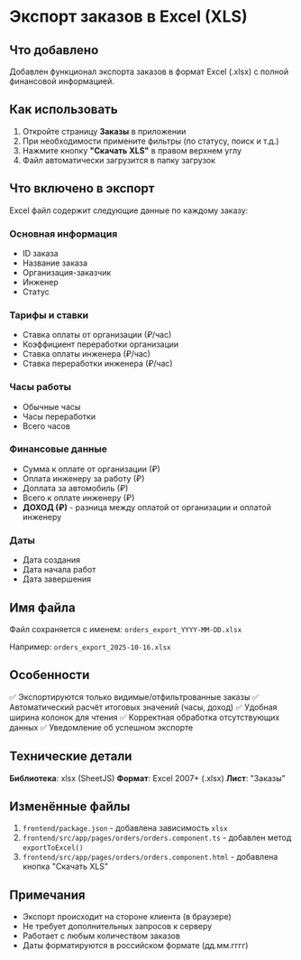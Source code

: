 # Экспорт заказов в Excel (XLS)

## Что добавлено

Добавлен функционал экспорта заказов в формат Excel (.xlsx) с полной финансовой информацией.

## Как использовать

1. Откройте страницу **Заказы** в приложении
2. При необходимости примените фильтры (по статусу, поиск и т.д.)
3. Нажмите кнопку **"Скачать XLS"** в правом верхнем углу
4. Файл автоматически загрузится в папку загрузок

## Что включено в экспорт

Excel файл содержит следующие данные по каждому заказу:

### Основная информация

- ID заказа
- Название заказа
- Организация-заказчик
- Инженер
- Статус

### Тарифы и ставки

- Ставка оплаты от организации (₽/час)
- Коэффициент переработки организации
- Ставка оплаты инженера (₽/час)
- Ставка переработки инженера (₽/час)

### Часы работы

- Обычные часы
- Часы переработки
- Всего часов

### Финансовые данные

- Сумма к оплате от организации (₽)
- Оплата инженеру за работу (₽)
- Доплата за автомобиль (₽)
- Всего к оплате инженеру (₽)
- **ДОХОД (₽)** - разница между оплатой от организации и оплатой инженеру

### Даты

- Дата создания
- Дата начала работ
- Дата завершения

## Имя файла

Файл сохраняется с именем: `orders_export_YYYY-MM-DD.xlsx`

Например: `orders_export_2025-10-16.xlsx`

## Особенности

✅ Экспортируются только видимые/отфильтрованные заказы
✅ Автоматический расчёт итоговых значений (часы, доход)
✅ Удобная ширина колонок для чтения
✅ Корректная обработка отсутствующих данных
✅ Уведомление об успешном экспорте

## Технические детали

**Библиотека**: xlsx (SheetJS)
**Формат**: Excel 2007+ (.xlsx)
**Лист**: "Заказы"

## Изменённые файлы

1. `frontend/package.json` - добавлена зависимость `xlsx`
2. `frontend/src/app/pages/orders/orders.component.ts` - добавлен метод `exportToExcel()`
3. `frontend/src/app/pages/orders/orders.component.html` - добавлена кнопка "Скачать XLS"

## Примечания

- Экспорт происходит на стороне клиента (в браузере)
- Не требует дополнительных запросов к серверу
- Работает с любым количеством заказов
- Даты форматируются в российском формате (дд.мм.гггг)
